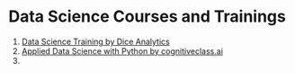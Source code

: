# Data Science Courses and Trainings

1. [Data Science Training by Dice Analytics](https://diceanalytics.pk/school/courses-and-workshops/data-science-training/)
2. [Applied Data Science with Python by cognitiveclass.ai](https://cognitiveclass.ai/learn/data-science-with-python/)
3. []()
